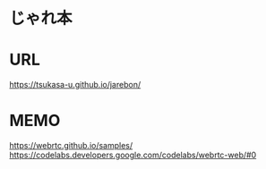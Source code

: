 # じゃれ本

# URL
https://tsukasa-u.github.io/jarebon/

# MEMO
https://webrtc.github.io/samples/
https://codelabs.developers.google.com/codelabs/webrtc-web/#0
